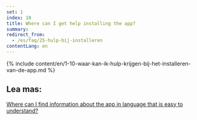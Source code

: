 ```yaml
---
set: 1
index: 10
title: Where can I get help installing the app?
summary: 
redirect_from: 
  - /es/faq/25-hulp-bij-installeren
contentLang: en
---
```

{% include content/en/1-10-waar-kan-ik-hulp-krijgen-bij-het-installeren-van-de-app.md %}

## Lea mas:


[Where can I find information about the app in language that is easy to understand?](/{{page.lang}}/faq/1-11-coronamelder-in-makkelijke-taal)
